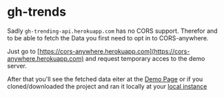 # gh-trends
Sadly `gh-trending-api.herokuapp.com` has no CORS support.
Therefor and to be able to fetch the Data you first need to opt in to CORS-anywhere.

Just go to [https://cors-anywhere.herokuapp.com](https://cors-anywhere.herokuapp.com) and request temporary acces to the demo server.

After that you'll see the fetched data eiter at the [Demo Page](https://kaihotz.github.io/gh-trends/)
or if you cloned/downloaded the project and ran it locally at your [local instance](http://localhost:3000/gh-trends)
